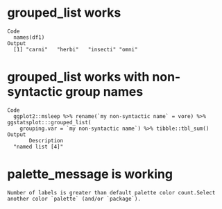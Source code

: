 # grouped_list works

    Code
      names(df1)
    Output
      [1] "carni"   "herbi"   "insecti" "omni"   

# grouped_list works with non-syntactic group names

    Code
      ggplot2::msleep %>% rename(`my non-syntactic name` = vore) %>% ggstatsplot:::grouped_list(
        grouping.var = `my non-syntactic name`) %>% tibble::tbl_sum()
    Output
           Description 
      "named list [4]" 

# palette_message is working

    Number of labels is greater than default palette color count.Select another color `palette` (and/or `package`).

